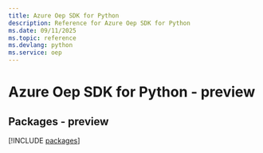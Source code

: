 ```yaml
---
title: Azure Oep SDK for Python
description: Reference for Azure Oep SDK for Python
ms.date: 09/11/2025
ms.topic: reference
ms.devlang: python
ms.service: oep
---
```

# Azure Oep SDK for Python - preview
## Packages - preview
[!INCLUDE [packages](oep-index.md)]